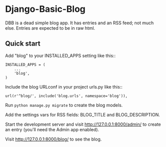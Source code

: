 # Django-Basic-Blog

DBB is a dead simple blog app.  It has entries and an RSS feed; not much else.  Entries are expected to be in raw html.

## Quick start

Add "blog" to your INSTALLED_APPS setting like this::

    INSTALLED_APPS = (
        ...
        'blog',
    )

Include the blog URLconf in your project urls.py like this::

    url(r'^blog/', include('blog.urls', namespace='blog')),

Run `python manage.py migrate` to create the blog models.

Add the settings vars for RSS fields: BLOG_TITLE and BLOG_DESCRIPTION.

Start the development server and visit http://127.0.0.1:8000/admin/
   to create an entry (you'll need the Admin app enabled).

Visit http://127.0.0.1:8000/blog/ to see the blog.
